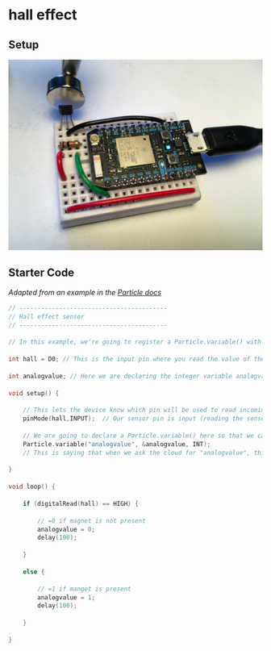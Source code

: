 # hall effect

## Setup

![photo of setup](img/hall.JPG)

## Starter Code

*Adapted from an example in the [Particle docs](https://docs.particle.io/guide/getting-started/examples/photon/#read-your-photoresistor-function-and-variable)*

``` cpp
// -----------------------------------------
// Hall effect sensor
// -----------------------------------------

// In this example, we're going to register a Particle.variable() with the cloud so that we can read the status of a hall effect sensor.

int hall = D0; // This is the input pin where you read the value of the sensor.

int analogvalue; // Here we are declaring the integer variable analogvalue, which we will use later to store the value of the sensor.

void setup() {

    // This lets the device know which pin will be used to read incoming voltage.
    pinMode(hall,INPUT);  // Our sensor pin is input (reading the sensor)

    // We are going to declare a Particle.variable() here so that we can access the value of the sensor from the cloud.
    Particle.variable("analogvalue", &analogvalue, INT);
    // This is saying that when we ask the cloud for "analogvalue", this will reference the variable analogvalue in this app, which is an integer variable.

}

void loop() {

    if (digitalRead(hall) == HIGH) {

        // =0 if magnet is not present
        analogvalue = 0;
        delay(100);
        
    }
    
    else {

        // =1 if manget is present
        analogvalue = 1;
        delay(100);
        
    }
    
}
```

